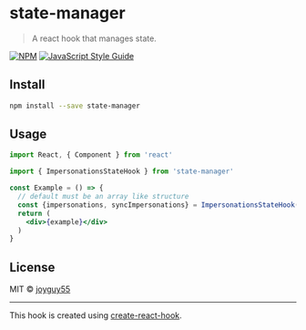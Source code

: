 # state-manager

> A react hook that manages state.

[![NPM](https://img.shields.io/npm/v/state-manager.svg)](https://www.npmjs.com/package/state-manager) [![JavaScript Style Guide](https://img.shields.io/badge/code_style-standard-brightgreen.svg)](https://standardjs.com)

## Install

```bash
npm install --save state-manager
```

## Usage

```jsx
import React, { Component } from 'react'

import { ImpersonationsStateHook } from 'state-manager'

const Example = () => {
  // default must be an array like structure
  const {impersonations, syncImpersonations} = ImpersonationsStateHook(default)
  return (
    <div>{example}</div>
  )
}
```

## License

MIT © [joyguy55](https://github.com/joyguy55)

---

This hook is created using [create-react-hook](https://github.com/hermanya/create-react-hook).
